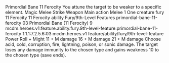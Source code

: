 <ability>
  <name>Primordial Bane</name>
  <cost>11 Ferocity</cost>
  <flavor>You attune the target to be weaker to a specific element.</flavor>
  <keywords>
    <keyword>Magic</keyword>
    <keyword>Melee</keyword>
    <keyword>Strike</keyword>
    <keyword>Weapon</keyword>
  </keywords>
  <type>Main action</type>
  <distance>Melee 1</distance>
  <target>One creature</target>
  <metadata>
    <class>fury</class>
    <cost>11 Ferocity</cost>
    <cost_amount>11</cost_amount>
    <cost_resource>Ferocity</cost_resource>
    <feature_type>ability</feature_type>
    <file_dpath>Fury/9th-Level Features</file_dpath>
    <item_id>primordial-bane-11-ferocity</item_id>
    <item_index>03</item_index>
    <item_name>Primordial Bane (11 Ferocity)</item_name>
    <level>9</level>
    <scc>mcdm.heroes.v1:feature.ability.fury.9th-level-feature:primordial-bane-11-ferocity</scc>
    <scdc>1.1.1:7.2.5.6:03</scdc>
    <source>mcdm.heroes.v1</source>
    <type>feature/ability/fury/9th-level-feature</type>
  </metadata>
  <effects>
    <effect type="roll">
      <roll>Power Roll + Might</roll>
      <t1>11 + M damage</t1>
      <t2>16 + M damage</t2>
      <t3>21 + M damage</t3>
    </effect>
    <effect type="mundane">Choose acid, cold, corruption, fire, lightning, poison, or sonic damage. The target loses any damage immunity to the chosen type and gains weakness 10 to the chosen type (save ends).</effect>
  </effects>
</ability>
